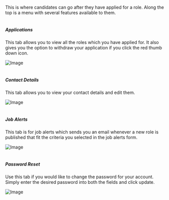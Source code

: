 This is where candidates can go after they have applied for a role. Along the top is a menu with several features available to them.  
  <br>

##### Applications

This tab allows you to view all the roles which you have applied for. It also gives you the option to withdraw your application if you click the red thumb down icon.  
  
![Image](https://s3.amazonaws.com/tw-desk/i/122167/attachment-inline/98318.20150511132941374.98318.20150511132941374JGbB8)  
  <br>

##### Contact Details

This tab allows you to view your contact details and edit them.  
  
![Image](https://s3.amazonaws.com/tw-desk/i/122167/attachment-inline/98318.20150511133115684.98318.20150511133115684qYSO3)  
  <br>

##### Job Alerts

This tab is for job alerts which sends you an email whenever a new role is published that fit the criteria you selected in the job alerts form.  
  
![Image](https://s3.amazonaws.com/tw-desk/i/122167/attachment-inline/98318.20150511133157046.98318.20150511133157046zfuKF)  
  <br>

##### Password Reset

Use this tab if you would like to change the password for your account. Simply enter the desired password into both the fields and click update.  
  
![Image](https://s3.amazonaws.com/tw-desk/i/122167/attachment-inline/98318.20150511133312941.98318.20150511133312941fyDt6)
